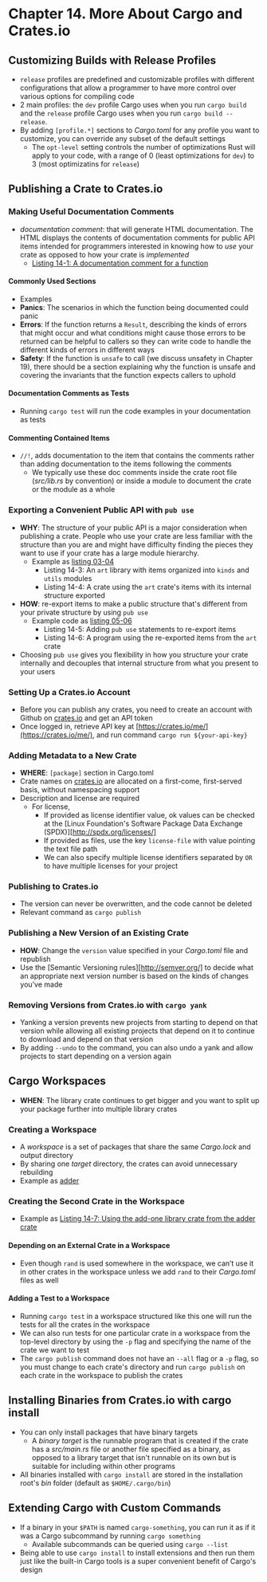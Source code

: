 # Chapter 14. More About Cargo and Crates.io

## Customizing Builds with Release Profiles
- `release` profiles are predefined and customizable profiles with different configurations that allow a programmer to have more control over various options for compiling code
- 2 main profiles: the `dev` profile Cargo uses when you run `cargo build` and the `release` profile Cargo uses when you run `cargo build --release`.
- By adding `[profile.*]` sections to *Cargo.toml* for any profile you want to customize, you can override any subset of the default settings
    - The `opt-level` setting controls the number of optimizations Rust will apply to your code, with a range of 0 (least optimizations for `dev`) to 3 (most optimizatins for `release`)

## Publishing a Crate to Crates.io
### Making Useful Documentation Comments
- *documentation comment*: that will generate HTML documentation. The HTML
displays the contents of documentation comments for public API items intended
for programmers interested in knowing how to *use* your crate as opposed to how
your crate is *implemented*
    - [Listing 14-1: A documentation comment for a function](./listings/_01/src/main.rs)

#### Commonly Used Sections
- Examples
- **Panics**: The scenarios in which the function being documented could panic
- **Errors**: If the function returns a `Result`, describing the kinds of
  errors that might occur and what conditions might cause those errors to be
  returned can be helpful to callers so they can write code to handle the
  different kinds of errors in different ways
- **Safety**: If the function is `unsafe` to call (we discuss unsafety in
  Chapter 19), there should be a section explaining why the function is unsafe
  and covering the invariants that the function expects callers to uphold

#### Documentation Comments as Tests
- Running `cargo test` will run the code examples in your documentation as tests

#### Commenting Contained Items
- `//!`, adds documentation to the item that contains the comments rather than adding documentation to the items following the comments
  - We typically use these doc comments inside the crate root file (*src/lib.rs* by convention) or inside a module to document the crate or the module as a whole

### Exporting a Convenient Public API with `pub use`
- **WHY**: The structure of your public API is a major consideration when publishing a
crate. People who use your crate are less familiar with the structure than you
are and might have difficulty finding the pieces they want to use if your crate
has a large module hierarchy.
    - Example as [listing 03-04]()
      - Listing 14-3: An `art` library with items organized into `kinds` and `utils` modules
      - Listing 14-4: A crate using the `art` crate's items with its internal structure exported
- **HOW**: re-export items to make a public structure that's different from your private structure by using `pub use`
    - Example code as [listing 05-06]()
      - Listing 14-5: Adding `pub use` statements to re-export items
      - Listing 14-6: A program using the re-exported items from the `art` crate
- Choosing `pub use` gives you flexibility in how you structure your crate internally and decouples that internal structure from what you present to your users

### Setting Up a Crates.io Account
- Before you can publish any crates, you need to create an account with Github on [crates.io](https://crates.io/) and get an API token
- Once logged in, retrieve API key at [https://crates.io/me/](https://crates.io/me/), and run command `cargo run ${your-api-key}`

### Adding Metadata to a New Crate
- **WHERE**: `[package]` section in Cargo.toml
- Crate names on [crates.io](https://crates.io/) are allocated on a first-come, first-served basis, without namespacing support
- Description and license are required 
    - For license,
      - If provided as license identifier value, ok values can be checked at the [Linux Foundation's Software Package Data Exchange (SPDX)][http://spdx.org/licenses/]
      - If provided as files, use the key `license-file` with value pointing the text file path
      - We can also specify multiple license identifiers separated by `OR` to have multiple licenses for your project

### Publishing to Crates.io
- The version can never be overwritten, and the code cannot be deleted
- Relevant command as `cargo publish`

### Publishing a New Version of an Existing Crate
- **HOW**: Change the `version` value specified in your *Cargo.toml* file and republish
- Use the [Semantic Versioning rules][http://semver.org/] to decide what an appropriate next version number is based on the kinds of changes you’ve made

### Removing Versions from Crates.io with `cargo yank`
- Yanking a version prevents new projects from starting to depend on that version
while allowing all existing projects that depend on it to continue to download
and depend on that version
- By adding `--undo` to the command, you can also undo a yank and allow projects
to start depending on a version again

## Cargo Workspaces
- **WHEN**: The library crate continues to get bigger and you want to split up your package further into multiple library crates
### Creating a Workspace
- A *workspace* is a set of packages that share the same *Cargo.lock* and output
directory
- By sharing one *target* directory, the crates can avoid unnecessary rebuilding
- Example as [adder]()
### Creating the Second Crate in the Workspace
- Example as [Listing 14-7: Using the add-one library crate from the adder crate]()

#### Depending on an External Crate in a Workspace
- Even though `rand` is used somewhere in the workspace, we can’t use it in other crates in the workspace unless we add `rand` to their *Cargo.toml* files as well

#### Adding a Test to a Workspace
- Running `cargo test` in a workspace structured like this one will run the tests for all the crates in the workspace
- We can also run tests for one particular crate in a workspace from the top-level directory by using the `-p` flag and specifying the name of the crate we want to test
- The `cargo publish` command does not have an `--all` flag or a `-p` flag, so you must change to each crate's directory and run `cargo publish` on each crate in the workspace to publish the crates

## Installing Binaries from Crates.io with cargo install
- You can only install packages that have binary targets
  - A *binary target* is the runnable program that is created if the crate has a *src/main.rs* file or another file specified as a binary, as opposed to a library target that isn't runnable on its own but is suitable for including within other programs
- All binaries installed with `cargo install` are stored in the installation root's *bin* folder (default as `$HOME/.cargo/bin`)

## Extending Cargo with Custom Commands
- If a binary in your `$PATH` is named `cargo-something`, you can run it as if it was a Cargo subcommand by running `cargo something`
    - Available subcommands can be queried using `cargo --list`
- Being able to use `cargo install` to install extensions and then run them just like the built-in Cargo tools is a super convenient benefit of Cargo's design